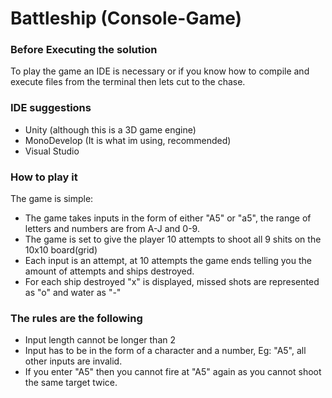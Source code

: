 # Battleship (Console-Game)

### Before Executing the solution

To play the game an IDE is necessary or if you know how to compile and execute files from the terminal 
then lets cut to the chase.

### IDE suggestions

+ Unity (although this is a 3D game engine)
+ MonoDevelop (It is what im using, recommended)
+ Visual Studio


### How to play it

The game is simple:

+ The game takes inputs in the form of either "A5" or "a5", the range of letters and numbers are from A-J and 0-9.
+ The game is set to give the player 10 attempts to shoot all 9 shits on the 10x10 board(grid)
+ Each input is an attempt, at 10 attempts the game ends telling you the amount of attempts and  ships 
destroyed.
+ For each ship destroyed "x" is displayed, missed shots are represented as "o" and water as "-"

### The rules are the following

+ Input length cannot be longer than 2
+ Input has to be in the form of a character and a number, Eg: "A5", all other inputs are invalid.
+ If you enter "A5" then you cannot fire at "A5" again as you cannot shoot the same target twice.



